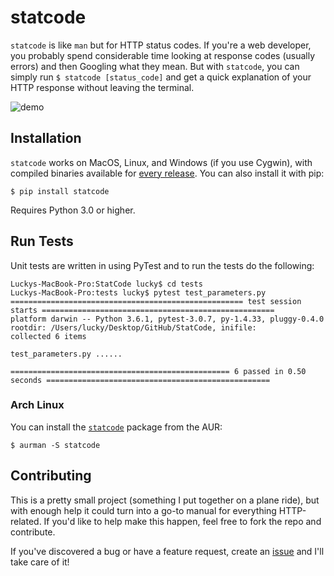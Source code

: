 # statcode

`statcode` is like `man` but for HTTP status codes. If you're a web developer, you probably spend considerable time looking at response codes (usually errors) and then Googling what they mean. But with `statcode`, you can simply run `$ statcode [status_code]` and get a quick explanation of your HTTP response without leaving the terminal.

![demo](assets/demo.gif)

## Installation

`statcode` works on MacOS, Linux, and Windows (if you use Cygwin), with compiled binaries available for [every release](https://github.com/shobrook/statcode/releases). You can also install it with pip:

    $ pip install statcode

Requires Python 3.0 or higher.

## Run Tests

Unit tests are written in using PyTest and to run the tests do the following:

```
Luckys-MacBook-Pro:StatCode lucky$ cd tests
Luckys-MacBook-Pro:tests lucky$ pytest test_parameters.py
==================================================== test session starts ====================================================
platform darwin -- Python 3.6.1, pytest-3.0.7, py-1.4.33, pluggy-0.4.0
rootdir: /Users/lucky/Desktop/GitHub/StatCode, inifile:
collected 6 items 

test_parameters.py ......

================================================= 6 passed in 0.50 seconds ==================================================
```


### Arch Linux

You can install the [`statcode`](https://aur.archlinux.org/packages/statcode/) package from the AUR:

    $ aurman -S statcode

## Contributing

This is a pretty small project (something I put together on a plane ride), but with enough help it could turn into a go-to manual for everything HTTP-related. If you'd like to help make this happen, feel free to fork the repo and contribute.

If you've discovered a bug or have a feature request, create an [issue](https://github.com/shobrook/statcode/issues/new) and I'll take care of it!
